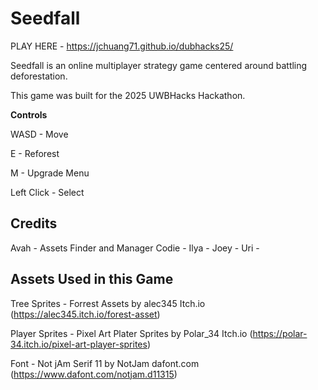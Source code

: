 # Seedfall
PLAY HERE - https://jchuang71.github.io/dubhacks25/

Seedfall is an online multiplayer strategy game centered around battling deforestation.

This game was built for the 2025 UWBHacks Hackathon.

**Controls**

WASD - Move

E - Reforest

M - Upgrade Menu

Left Click - Select

## Credits
Avah - Assets Finder and Manager
Codie -
Ilya - 
Joey - 
Uri - 

## Assets Used in this Game
Tree Sprites - Forrest Assets by alec345
Itch.io (https://alec345.itch.io/forest-asset)

Player Sprites - Pixel Art Plater Sprites by Polar_34
Itch.io (https://polar-34.itch.io/pixel-art-player-sprites)

Font - Not jAm Serif 11 by NotJam
dafont.com (https://www.dafont.com/notjam.d11315)


